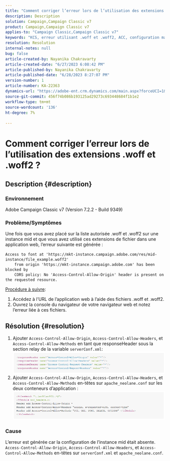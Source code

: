 ```yaml
---
title: "Comment corriger l’erreur lors de l’utilisation des extensions .woff et .woff2 ?"
description: Description
solution: Campaign,Campaign Classic v7
product: Campaign,Campaign Classic v7
applies-to: "Campaign Classic,Campaign Classic v7"
keywords: "KCS, erreur utilisant .woff et .woff2, ACC, configuration manquante sur serverConf.xml et Apache"
resolution: Resolution
internal-notes: null
bug: false
article-created-by: Nayanika Chakravarty
article-created-date: "6/27/2023 6:08:42 PM"
article-published-by: Nayanika Chakravarty
article-published-date: "6/28/2023 8:27:07 PM"
version-number: 1
article-number: KA-22363
dynamics-url: "https://adobe-ent.crm.dynamics.com/main.aspx?forceUCI=1&pagetype=entityrecord&etn=knowledgearticle&id=c384e2a2-1515-ee11-8f6e-6045bd006b4b"
source-git-commit: 456f74b086b193125ad29273c693448684f1b1e2
workflow-type: tm+mt
source-wordcount: '136'
ht-degree: 7%

---
```


# Comment corriger l’erreur lors de l’utilisation des extensions .woff et .woff2 ?

## Description {#description}


### Environnement

Adobe Campaign Classic v7 (Version 7.2.2 - Build 9349)

### Problème/Symptômes

Une fois que vous avez placé sur la liste autorisée .woff et .woff2 sur une instance mid et que vous avez utilisé ces extensions de fichier dans une application web, l’erreur suivante est générée :


```
Access to font at 'https://mkt-instance.campaign.adobe.com/res/mid-instance/file_example.woff2'
    from origin 'https://mkt-instance.campaign.adobe.com' has been blocked by 
    CORS policy: No 'Access-Control-Allow-Origin' header is present on the requested resource.
```


<u>Procédure à suivre</u>:

1. Accédez à l’URL de l’application web à l’aide des fichiers .woff et .woff2.
2. Ouvrez la console du navigateur de votre navigateur web et notez l’erreur liée à ces fichiers.



## Résolution {#resolution}


1. Ajouter `Access-Control-Allow-Origin`, `Access-Control-Allow-Headers`, et `Access-Control-Allow-Methods` en tant que responseHeader sous la section relay de la variable `serverConf.xml`:    ![](assets/02ae0a1c-2515-ee11-8f6e-6045bd0067ea.png)
2. Ajouter `Access-Control-Allow-Origin`, `Access-Control-Allow-Headers`, et `Access-Control-Allow-Methods` en-têtes sur `apache_neolane.conf` sur les deux conteneurs d’application :    ![](assets/f7215128-2515-ee11-8f6e-6045bd0067ea.png)


### Cause

L’erreur est générée car la configuration de l’instance mid était absente. `Access-Control-Allow-Origin`, `Access-Control-Allow-Headers`, et `Access-Control-Allow-Methods` en-têtes sur `serverConf.xml` et `apache_neolane.conf`.
